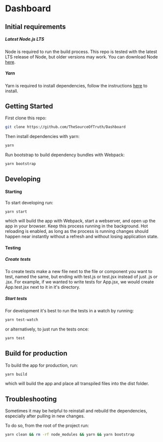 # Dashboard

## Initial requirements

##### Latest Node.js LTS

Node is required to run the build process. This repo is tested with the latest LTS release of Node, but older versions may work. You can download Node [here](https://nodejs.org/en/download/).

##### Yarn

Yarn is required to install dependencies, follow the instructions [here](https://yarnpkg.com/en/docs/install) to install.

## Getting Started

First clone this repo:
```bash
git clone https://github.com/TheSourceOfTruth/Dashboard
```

Then install dependencies with yarn:
```bash
yarn
```

Run bootstrap to build dependency bundles with Webpack:
```bash
yarn bootstrap
```

## Developing

#### Starting

To start developing run:
```bash
yarn start
```
which will build the app with Webpack, start a webserver, and open up the app in your browser. Keep this process running in the background. Hot reloading is enabled, as long as the process is running changes should happen near instantly without a refresh and without losing application state.

#### Testing

##### Create tests

To create tests make a new file next to the file or component you want to test, named the same, but ending with test.js or test.jsx instead of just .js or .jsx. For example, if we wanted to write tests for App.jsx, we would create App.test.jsx next to it in it's directory.

##### Start tests

For development it's best to run the tests in a watch by running:
```bash
yarn test-watch
```
or alternatively, to just run the tests once:
```bash
yarn test
```

## Build for production

To build the app for production, run:
```bash
yarn build
```
which will build the app and place all transpiled files into the dist folder.

## Troubleshooting
Sometimes it may be helpful to reinstall and rebuild the dependencies, especially after pulling in new changes.

To do so, from the root of the project run:
```bash
yarn clean && rm -rf node_modules && yarn && yarn bootstrap
```